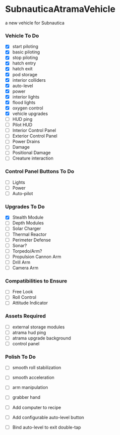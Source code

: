 # SubnauticaAtramaVehicle
a new vehicle for Subnautica

### Vehicle To Do
- [x] start piloting
- [x] basic piloting
- [x] stop piloting 
- [x] hatch entry
- [x] hatch exit
- [x] pod storage
- [x] interior colliders
- [x] auto-level
- [x] power
- [x] interior lights
- [x] flood lights
- [x] oxygen control
- [x] vehicle upgrades
- [ ] HUD ping
- [ ] Pilot HUD
- [ ] Interior Control Panel
- [ ] Exterior Control Panel
- [ ] Power Drains
- [ ] Damage
- [ ] Positional Damage
- [ ] Creature interaction

### Control Panel Buttons To Do
- [ ] Lights
- [ ] Power
- [ ] Auto-pilot

### Upgrades To Do
- [x] Stealth Module
- [ ] Depth Modules
- [ ] Solar Charger
- [ ] Thermal Reactor
- [ ] Perimeter Defense
- [ ] Sonar?
- [ ] Torpedo/Arm?
- [ ] Propulsion Cannon Arm
- [ ] Drill Arm
- [ ] Camera Arm

### Compatibilities to Ensure
- [ ] Free Look
- [ ] Roll Control
- [ ] Attitude Indicator

### Assets Required
- [ ] external storage modules
- [ ] atrama hud ping
- [ ] atrama upgrade background
- [ ] control panel

### Polish To Do
- [ ] smooth roll stabilization
- [ ] smooth acceleration
- [ ] arm manipulation
- [ ] grabber hand
- [ ] Add computer to recipe
- [ ] Add configurable auto-level button
- [ ] Bind auto-level to exit double-tap

